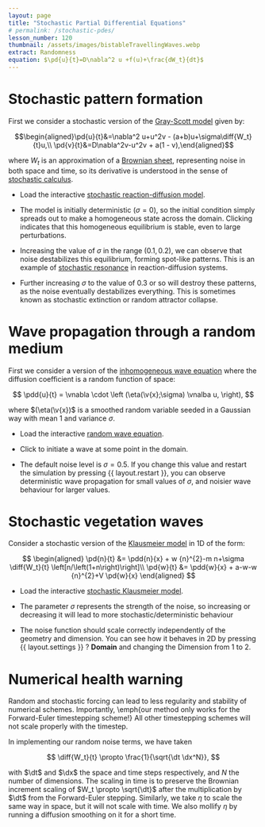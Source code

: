 ```yaml
---
layout: page
title: "Stochastic Partial Differential Equations"
# permalink: /stochastic-pdes/
lesson_number: 120
thumbnail: /assets/images/bistableTravellingWaves.webp
extract: Randomness
equation: $\pd{u}{t}=D\nabla^2 u +f(u)+\frac{dW_t}{dt}$
---
```



# Stochastic pattern formation

First we consider a stochastic version of the [Gray-Scott model](/nonlinear-physics/gray-scott) given by:

$$\begin{aligned}\pd{u}{t}&=\nabla^2 u+u^2v - (a+b)u+\sigma\diff{W_t}{t}u,\\ \pd{v}{t}&=D\nabla^2v-u^2v + a(1 - v),\end{aligned}$$

where $W_t$ is an approximation of a [Brownian sheet](https://en.wikipedia.org/wiki/Brownian_sheet), representing noise in both space and time, so its derivative is understood in the sense of [stochastic calculus](https://en.wikipedia.org/wiki/Stochastic_calculus).

* Load the interactive [stochastic reaction-diffusion model](/sim/?preset=StochasticGrayScott). 

* The model is initially deterministic ($\sigma=0$), so the initial condition simply spreads out to make a homogeneous state across the domain. Clicking indicates that this homogeneous equilibrium is stable, even to large perturbations.

* Increasing the value of $\sigma$ in the range $(0.1,0.2)$, we can observe that noise destabilizes this equilibrium, forming spot-like patterns. This is an example of [stochastic resonance](https://en.wikipedia.org/wiki/Stochastic_resonance) in reaction-diffusion systems.

* Further increasing $\sigma$ to the value of $0.3$ or so will destroy these patterns, as the noise eventually destabilizes everything. This is sometimes known as stochastic extinction or random attractor collapse.


# Wave propagation through a random medium

First we consider a version of the [inhomogeneous wave equation](/basic-pdes/inhomogeneous-wave-equation) where the diffusion coefficient is a random function of space:

$$
\pdd{u}{t} = \vnabla \cdot \left (\eta(\v{x};\sigma) \vnalba u, \right),
$$

where $(\eta(\v{x})$ is a smoothed random variable seeded in a Gaussian way with mean $1$ and variance $\sigma$. 

* Load the interactive [random wave equation](/sim/?preset=RandomWaveEquation). 

* Click to initiate a wave at some point in the domain.

* The default noise level is $\sigma=0.5$. If you change this value and restart the simulation by pressing {{ layout.restart }}, you can observe deterministic wave propagation for small values of $\sigma$, and noisier wave behaviour for larger values. 

# Stochastic vegetation waves 

Consider a stochastic version of the [Klausmeier model](/mathematical-biology/vegetation-patterns) in 1D of the form:

$$
\begin{aligned}
    \pd{n}{t} &= \pdd{n}{x} + w {n}^{2}-m n+\sigma \diff{W_t}{t} \left[n/\left(1+n\right)\right]\\
      \pd{w}{t} &= \pdd{w}{x} + a-w-w {n}^{2}+V \pd{w}{x}
    \end{aligned}
$$

* Load the interactive [stochastic Klausmeier model](/sim/?preset=StochasticKlausmeier). 

* The parameter $\sigma$ represents the strength of the noise, so increasing or decreasing it will lead to more stochastic/deterministic behaviour

* The noise function should scale correctly independently of the geometry and dimension. You can see how it behaves in 2D by pressing <span class='click_sequence'>{{ layout.settings }} ? **Domain**</span> and changing the Dimension from 1 to 2.

# Numerical health warning

Random and stochastic forcing can lead to less regularity and stability of numerical schemes. Importantly, \emph{our method only works for the Forward-Euler timestepping scheme!} All other timestepping schemes will not scale properly with the timestep. 

In implementing our random noise terms, we have taken

$$
\diff{W_t}{t} \propto \frac{1}{\sqrt{\dt \dx^N}},
$$

with $\dt$ and $\dx$ the space and time steps respectively, and $N$ the number of dimensions. The scaling in time is to preserve the Brownian increment scaling of $W_t \propto \sqrt{\dt}$ after the multiplication by $\dt$ from the Forward-Euler stepping. Similarly, we take $\eta$ to scale the same way in space, but it will not scale with time. We also mollify $\eta$ by running a diffusion smoothing on it for a short time.